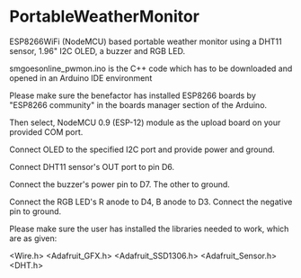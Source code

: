 # PortableWeatherMonitor
ESP8266WiFi (NodeMCU) based portable weather monitor using a DHT11 sensor, 1.96" I2C OLED, a buzzer and RGB LED.


smgoesonline_pwmon.ino is the C++ code which has to be downloaded and opened in an Arduino IDE environment

Please make sure the benefactor has installed ESP8266 boards by "ESP8266 community" in the boards manager section of the Arduino.

Then select, NodeMCU 0.9 (ESP-12) module as the upload board on your provided COM port.



Connect OLED to the specified I2C port and provide power and ground.

Connect DHT11 sensor's OUT port to pin D6.

Connect the buzzer's power pin to D7. The other to ground.

Connect the RGB LED's R anode to D4, B anode to D3. Connect the negative pin to ground.



Please make sure the user has installed the libraries needed to work, which are as given:

<Wire.h>
<Adafruit_GFX.h>
<Adafruit_SSD1306.h>
<Adafruit_Sensor.h>
<DHT.h>
